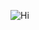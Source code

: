 ![Hi](https://media0.giphy.com/media/v1.Y2lkPTc5MGI3NjExZDhiMW9hNHZ1YTBrOGU0NjhicDkybnI0NDhkdnNwc2k0dmpvcGVxNiZlcD12MV9pbnRlcm5hbF9naWZfYnlfaWQmY3Q9Zw/KCRbidWxXc610MM5oU/giphy.gif)

<!--
**abidfakhri/abidfakhri** is a ✨ _special_ ✨ repository because its `README.md` (this file) appears on your GitHub profile.

Here are some ideas to get you started:

- 🔭 I’m currently working on ...
- 🌱 I’m currently learning ...
- 👯 I’m looking to collaborate on ...
- 🤔 I’m looking for help with ...
- 💬 Ask me about ...
- 📫 How to reach me: ...
- 😄 Pronouns: ...
- ⚡ Fun fact: ...
-->

